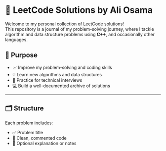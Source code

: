 # 🧠 LeetCode Solutions by Ali Osama

Welcome to my personal collection of LeetCode solutions!  
This repository is a journal of my problem-solving journey, where I tackle algorithm and data structure problems using **C++**, and occasionally other languages.

## 📌 Purpose

- 📈 Improve my problem-solving and coding skills
- 💡 Learn new algorithms and data structures
- 🧪 Practice for technical interviews
- 💻 Build a well-documented archive of solutions

---

## 🗂️ Structure

 Each problem includes:

- ✅ Problem title
- 📄 Clean, commented code
- 🧠 Optional explanation or notes

